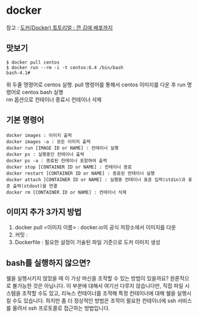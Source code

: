 # docker
참고 : [도커(Docker) 튜토리얼 : 깐 김에 배포까지](http://blog.nacyot.com/articles/2014-01-27-easy-deploy-with-docker/)
## 맛보기
```
$ docker pull centos
$ docker run --rm -i -t centos:6.4 /bin/bash
bash-4.1#
```
위 두줄 명령어로 centos 실행. pull 명령어를 통해서 centos 이미지를 다운 후 run 명령어로 centos bash 실행  
rm 옵션으로 컨테이너 종료시 컨테이너 삭제
## 기본 명령어
```
docker images : 이미지 출력 
docker images -a : 모든 이미지 출력
docker run [IMAGE ID or NAME] : 컨테이너 실행
docker ps : 실행중인 컨테이너 출력 
docker ps -a : 종료된 컨테이너 포함하여 출력 
docker stop [CONTAINER ID or NAME] : 컨테이너 종료
docker restart [CONTAINER ID or NAME] : 종료된 컨테이너 실행
docker attach [CONTAINER ID or NAME] : 실행중 컨테이너 표준 입력(stdin)과 표준 출력(stdout)을 연결
docker rm [CONTAINER ID or NAME] : 컨테이너 삭제 
```
## 이미지 추가 3가지 방법
1. docker pull <이미지 이름> : docker.io의 공식 저장소에서 이미지를 다운
2. 커밋 : 
3. Dockerfile : 필요한 설정이 기술된 파일 기준으로 도커 이미지 생성

## bash를 실행하지 않으면?
쉘을 실행시키지 않았을 때 이 가상 머신을 조작할 수 있는 방법이 있을까요? 원론적으로 불가능한 것은 아닙니다. 이 부분에 대해서 여기선 다루지 않습니다만, 직접 파일 시스템을 조작할 수도 있고, 리눅스 컨테이너를 조작해 특정 컨테이너에 대해 쉘을 실행시킬 수도 있습니다. 하지만 좀 더 정상적인 방법은 조작이 필요한 컨테이너에 ssh 서비스를 올려서 ssh 프로토콜로 접근하는 방법입니다. 
